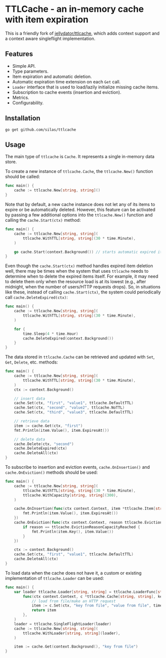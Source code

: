 # TTLCache - an in-memory cache with item expiration

This is a friendly fork of [jellydator/ttlcache](https://github.com/jellydator/ttlcache),
which adds context support and a context aware singleflight implementation.

## Features
- Simple API.
- Type parameters.
- Item expiration and automatic deletion.
- Automatic expiration time extension on each `Get` call.
- `Loader` interface that is used to load/lazily initialize missing cache
items.
- Subscription to cache events (insertion and eviction).
- Metrics.
- Configurability.

## Installation
```
go get github.com/silas/ttlcache
```

## Usage
The main type of `ttlcache` is `Cache`. It represents a single
in-memory data store.

To create a new instance of `ttlcache.Cache`, the `ttlcache.New()` function
should be called:
```go
func main() {
	cache := ttlcache.New[string, string]()
}
```

Note that by default, a new cache instance does not let any of its
items to expire or be automatically deleted. However, this feature
can be activated by passing a few additional options into the
`ttlcache.New()` function and calling the `cache.Start(ctx)` method:
```go
func main() {
	cache := ttlcache.New[string, string](
		ttlcache.WithTTL[string, string](30 * time.Minute),
	)

	go cache.Start(context.Background()) // starts automatic expired item deletion
}
```

Even though the `cache.Start(ctx)` method handles expired item deletion well,
there may be times when the system that uses `ttlcache` needs to determine
when to delete the expired items itself. For example, it may need to
delete them only when the resource load is at its lowest (e.g., after
midnight, when the number of users/HTTP requests drops). So, in situations
like these, instead of calling `cache.Start(ctx)`, the system could
periodically call `cache.DeleteExpired(ctx)`:
```go
func main() {
	cache := ttlcache.New[string, string](
		ttlcache.WithTTL[string, string](30 * time.Minute),
	)

	for {
		time.Sleep(4 * time.Hour)
		cache.DeleteExpired(context.Background())
	}
}
```

The data stored in `ttlcache.Cache` can be retrieved and updated with
`Set`, `Get`, `Delete`, etc. methods:
```go
func main() {
	cache := ttlcache.New[string, string](
		ttlcache.WithTTL[string, string](30 * time.Minute),
	)
	ctx := context.Background()

	// insert data
	cache.Set(ctx, "first", "value1", ttlcache.DefaultTTL)
	cache.Set(ctx, "second", "value2", ttlcache.NoTTL)
	cache.Set(ctx, "third", "value3", ttlcache.DefaultTTL)

	// retrieve data
	item := cache.Get(ctx, "first")
	fmt.Println(item.Value(), item.ExpiresAt())

	// delete data
	cache.Delete(ctx, "second")
	cache.DeleteExpired(ctx)
	cache.DeleteAll(ctx)
}
```

To subscribe to insertion and eviction events, `cache.OnInsertion()` and
`cache.OnEviction()` methods should be used:
```go
func main() {
	cache := ttlcache.New[string, string](
		ttlcache.WithTTL[string, string](30 * time.Minute),
		ttlcache.WithCapacity[string, string](300),
	)

	cache.OnInsertion(func(ctx context.Context, item *ttlcache.Item[string, string]) {
		fmt.Println(item.Value(), item.ExpiresAt())
	})
	cache.OnEviction(func(ctx context.Context, reason ttlcache.EvictionReason, item *ttlcache.Item[string, string]) {
		if reason == ttlcache.EvictionReasonCapacityReached {
			fmt.Println(item.Key(), item.Value())
		}
	})

	ctx := context.Background()
	cache.Set(ctx, "first", "value1", ttlcache.DefaultTTL)
	cache.DeleteAll(ctx)
}
```

To load data when the cache does not have it, a custom or
existing implementation of `ttlcache.Loader` can be used:
```go
func main() {
	var loader ttlcache.Loader[string, string] = ttlcache.LoaderFunc[string, string](
		func(ctx context.Context, c *ttlcache.Cache[string, string], key string) *ttlcache.Item[string, string] {
			// load from file/make an HTTP request
			item := c.Set(ctx, "key from file", "value from file", time.Minute)
			return item
		},
	)
	loader = ttlcache.SingleFlightLoader(loader)
	cache := ttlcache.New[string, string](
		ttlcache.WithLoader[string, string](loader),
	)

	item := cache.Get(context.Background(), "key from file")
}
```
